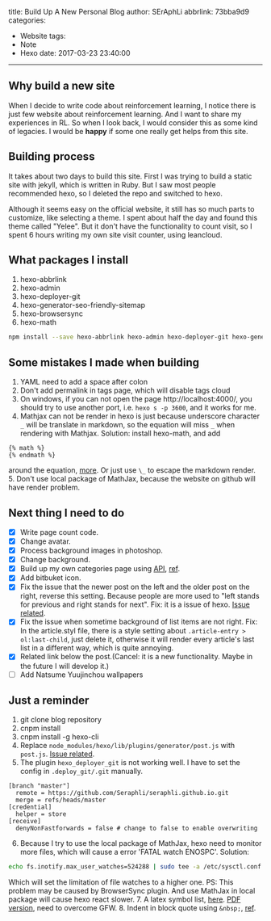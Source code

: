 title: Build Up A New Personal Blog
author: SErAphLi
abbrlink: 73bba9d9
categories:
  - Website
tags:
  - Note
  - Hexo
date: 2017-03-23 23:40:00
---

## Why build a new site

When I decide to write code about reinforcement learning, I notice there is just few website about reinforcement learning. And I want to share my experiences in RL. So when I look back, I would consider this as some kind of legacies. I would be **happy** if some one really get helps from this site.

<!--more-->

## Building process

It takes about two days to build this site. First I was trying to build a static site with jekyll, which is written in Ruby. But I saw most people recommended hexo, so I deleted the repo and switched to hexo.

Although it seems easy on the official website, it still has so much parts to customize, like selecting a theme. I spent about half the day and found this theme called "Yelee". But it don't have the functionality to count visit, so I spent 6 hours writing my own site visit counter, using leancloud.

## What packages I install

1. hexo-abbrlink
2. hexo-admin
3. hexo-deployer-git
4. hexo-generator-seo-friendly-sitemap
5. hexo-browsersync
6. hexo-math

```bash
npm install --save hexo-abbrlink hexo-admin hexo-deployer-git hexo-generator-seo-friendly-sitemap hexo-browsersync hexo-math
```

## Some mistakes I made when building

1. YAML need to add a space after colon
2. Don't add permalink in tags page, which will disable tags cloud
3. On windows, if you can not open the page http://localhost:4000/, you should try to use another port, i.e. `hexo s -p 3600`, and it works for me.
4. Mathjax can not be render in hexo is just because underscore character `_` will be translate in markdown, so the equation will miss `_` when rendering with Mathjax. Solution: install hexo-math, and add
  ```
  {% math %}
  {% endmath %}
  ```
  around the equation, [more][4]. Or just use `\_` to escape the markdown render.
5. Don't use local package of MathJax, because the website on github will have render problem.

## Next thing I need to do

- [x] Write page count code.
- [x] Change avatar.
- [x] Process background images in photoshop.
- [x] Change background.
- [x] Build up my own categories page using [API][2], [ref][3].
- [x] Add bitbuket icon.
- [x] Fix the issue that the newer post on the left and the older post on the right, reverse this setting. Because people are more used to "left stands for previous and right stands for next". Fix: it is a issue of hexo. [Issue related][1].
- [x] Fix the issue when sometime background of list items are not right. Fix: In the article.styl file, there is a style setting about `.article-entry > ol:last-child`, just delete it, otherwise it will render every article's last list in a different way, which is quite annoying.
- [x] Related link below the post.(Cancel: it is a new functionality. Maybe in the future I will develop it.)
- [ ] Add Natsume Yuujinchou wallpapers

## Just a reminder

1. git clone blog repository
2. cnpm install
3. cnpm install -g hexo-cli
4. Replace `node_modules/hexo/lib/plugins/generator/post.js` with `post.js`. [Issue related][1].
5. The plugin `hexo_deployer_git` is not working well. I have to set the config in `.deploy_git/.git` manually.
  ```
  [branch "master"]
    remote = https://github.com/Seraphli/seraphli.github.io.git
    merge = refs/heads/master
  [credential]
    helper = store
  [receive]
    denyNonFastforwards = false # change to false to enable overwriting
  ```
6. Because I try to use the local package of MathJax, hexo need to monitor more files, which will cause a error 'FATAL watch ENOSPC'.
  Solution:
  ```bash
  echo fs.inotify.max_user_watches=524288 | sudo tee -a /etc/sysctl.conf && sudo sysctl -p
  ```
  Which will set the limitation of file watches to a higher one.
  PS: This problem may be caused by BrowserSync plugin. And use MathJax in local package will cause hexo react slower.
7. A latex symbol list, [here][6]. [PDF version][7], need to overcome GFW.
8. Indent in block quote using `&nbsp;`, [ref][8].

[1]: https://github.com/hexojs/hexo/issues/2474
[2]: https://hexo.io/zh-cn/docs/helpers.html#list-categories
[3]: http://moxfive.xyz/2015/10/25/hexo-tag-cloud/
[4]: https://github.com/akfish/hexo-math
[5]: https://wall.alphacoders.com/by_sub_category.php?id=173175&name=Natsume+Yuujinchou+Wallpapers
[6]: http://latex.wikia.com/wiki/List_of_LaTeX_symbols
[7]: http://reu.dimacs.rutgers.edu/Symbols.pdf
[8]: https://christianity.meta.stackexchange.com/questions/2055/is-it-possible-to-indent-within-a-markdown-block-quote
